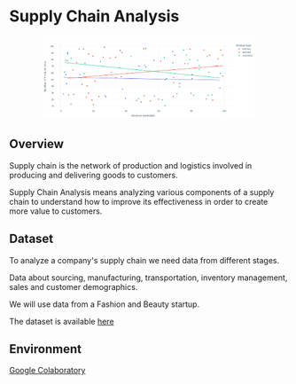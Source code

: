 # Supply Chain Analysis

<p align="center">
  <img src="files/supply_chain.png" alt="Supply Chain Custom Image" width="380" height="150" />
</p>

## Overview

Supply chain is the network of production and logistics involved in producing and delivering goods to customers.

Supply Chain Analysis means analyzing various components of a supply chain to understand how to improve its effectiveness in order to create more value to customers.

## Dataset

To analyze a company's supply chain we need data from different stages.

Data about sourcing, manufacturing, transportation, inventory management, sales and customer demographics.

We will use data from a Fashion and Beauty startup.

The dataset is available [here](https://www.kaggle.com/datasets/amirmotefaker/supply-chain-dataset/data)

## Environment

[Google Colaboratory](https://colab.research.google.com/)